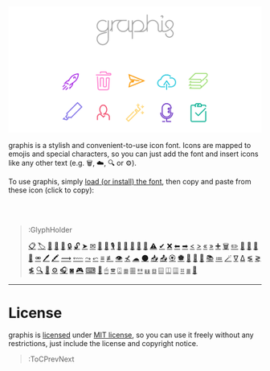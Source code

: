 <img src="/docs/assets/banner-rainbow.svg">

graphis is a stylish and convenient-to-use icon font. Icons are mapped to emojis and special characters,
so you can just add the font and insert icons like any other text (e.g. 🗑, ☁, 🔍 or ⚙).

To use graphis, simply [load (or install) the font](usage), then copy and paste from these icon (click to copy):

<br><br>

> :GlyphHolder
>
> [📋](:Glyph (tag=assignment todo task))
> [🏷](:Glyph (tag=label tag offer sale))
> [👤](:Glyph (tag=person auth user account profile client man woman friend colleague customer coworkers))
> [👥](:Glyph (tag=people group audience access permissions users accounts clients customers friends coworkers colleagues men women))
> [👴](:Glyph (tag=reader subscriber user client magazine reviewer editor))
> [🔒](:Glyph (tag=lock login authentication authorization access))
> [🔓](:Glyph (tag=lock unlock login logout authentication authorization access))
> [➤](:Glyph (tag=send message paper-plane chat))
> [✉](:Glyph (tag=email send letter envelope mail notification))
> [💬](:Glyph (tag=chat discussion message send announcement talk))
> [🙊](:Glyph (tag=chat discussion message send talk))
> [🎙](:Glyph (tag=microphone audio voice sound))
> [🎤](:Glyph (tag=microphone audio voice sound))
> [🎥](:Glyph (tag=camera video selfie picture webcam))
> [🎦](:Glyph (tag=camera video selfie picture webcam))
> [🎴](:Glyph (tag=card key access profile))
> [🚫](:Glyph (tag=error wrong oops down danger))
> [⚠](:Glyph (tag=warning caution careful))
> [✔](:Glyph (tag=done check accept))
> [❌](:Glyph (tag=cancel close remove reject delete navigation clear reset))
> [⬅](:Glyph (tag=arrow left back navigation))
> [➡](:Glyph (tag=arrow right forward navigation))
> [<](:Glyph (tag=chevron left navigation previous))
> [>](:Glyph (tag=chevron right navigation next))
> [«](:Glyph (tag=chevron left navigation previous))
> [»](:Glyph (tag=chevron right navigation next))
> [➕](:Glyph (tag=add plus new create))
> [🗑](:Glyph (tag=bin trash garbage remove delete))
> [✏](:Glyph (tag=pencil edit write scribble draw))
> [📝](:Glyph (tag=draft write layout margin padding template))
> [💭](:Glyph (tag=comment opinion chat discussion))
> [💨](:Glyph (tag=comment opinion chat discussion))
> [🔗](:Glyph (tag=link chain connection url website anchor))
> [⚮](:Glyph (tag=link chain connection url website anchor))
> [🖊](:Glyph (tag=highlight marker))
> [🖍](:Glyph (tag=highlight marker))
> [⟿](:Glyph (tag=highlight danger error wrong wave wavy mark))
> [⬳](:Glyph (tag=highlight danger error wrong wave wavy mark))
> [⤳](:Glyph (tag=highlight warning caution wave wavy mark))
> [⬿](:Glyph (tag=highlight warning caution wave wavy mark))
> [≡](:Glyph (tag=text writing typing paragraph content format layout))
> [≢](:Glyph (tag=text writing typing paragraph content format layout))
> [👁](:Glyph (tag=eye preview see xray vision))
> [⊀](:Glyph (tag=eye preview see xray vision))
> [☁](:Glyph (tag=cloud online sync backup))
> [🌑](:Glyph (tag=offline online cloud sync backup))
> [📥](:Glyph (tag=download backup store cloud))
> [📤](:Glyph (tag=upload backup store cloud sync))
> [🏵](:Glyph (tag=badge approve honor prize award qualification qualify quality))
> [🏶](:Glyph (tag=badge reject disapprove award quality qualification disqualify))
> [🙅](:Glyph (tag=badge reject disapprove award quality qualification disqualify))
> [🚀](:Glyph (tag=rocket launch space moon success))
> [📄](:Glyph (tag=article blog post writing paper journal))
> [📚](:Glyph (tag=books library reading bookmarks))
> [≔](:Glyph (tag=layout format content list items checklist bullets))
> [🪄](:Glyph (tag=magic wand wizard autoheal autofix magical))
> [∇](:Glyph (tag=filter find sort data table query))
> [∆](:Glyph (tag=filter find sort data table query))
> [≶](:Glyph (tag=order sort ascending growing sorting direction data table query))
> [≷](:Glyph (tag=order sort descending decreasing sorting direction data table query))
> [≸](:Glyph (tag=order sort sorting direction data table query))
> [🔍](:Glyph (tag=find select maginfying-glass search))
> [🙈](:Glyph (tag=find select magnifying-glass search))
> [⚙](:Glyph (tag=settings options configurations))
> [🎧](:Glyph (tag=headphone sound music audio))
> [◙](:Glyph (tag=speaker sound music audio))
> [🎮](:Glyph (tag=game-controller controller joystick input))
> [⌨](:Glyph (tag=keyboard keypad input typing))
> [📇](:Glyph (tag=keyboard keypad input typing))
> [🖱](:Glyph (tag=mouse scroll input click))
> [☎](:Glyph (tag=numpad phone dialpad input))
> [⍠](:Glyph (tag=remote tv input))
> [⊞](:Glyph (tag=grid layout content))
> [▦](:Glyph (tag=grid compact layout content))
> [⚏](:Glyph (tag=grid layout content))
> [☷](:Glyph (tag=grid compact layout content))
> [⊟](:Glyph (tag=stack cards rows layout content))
> [▤](:Glyph (tag=stack compact cards rows layout content))
> [◫](:Glyph (tag=stack cards columns layout content))
> [▥](:Glyph (tag=stack compact cards columns layout content))
> [⌗](:Glyph (tag=table layout content))
> [≣](:Glyph (tag=lines layout content))
> [🎇](:Glyph (tag=slider present layout content))

---

# License

graphis is [licensed](https://github.com/loreanvictor/graphis/blob/main/LICENSE) under [MIT license](https://en.wikipedia.org/wiki/MIT_License),
so you can use it freely without any restrictions, just include the license and copyright notice.

> :ToCPrevNext